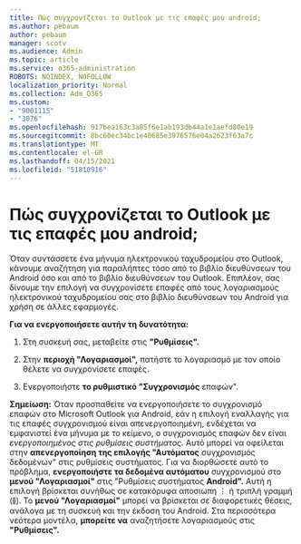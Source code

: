 ```yaml
---
title: Πώς συγχρονίζεται το Outlook με τις επαφές μου android;
ms.author: pebaum
author: pebaum
manager: scotv
ms.audience: Admin
ms.topic: article
ms.service: o365-administration
ROBOTS: NOINDEX, NOFOLLOW
localization_priority: Normal
ms.collection: Adm_O365
ms.custom:
- "9001115"
- "3076"
ms.openlocfilehash: 917bea163c3a85f6e1ab193db44a1e1aefd80e19
ms.sourcegitcommit: 8bc60ec34bc1e40685e3976576e04a2623f63a7c
ms.translationtype: MT
ms.contentlocale: el-GR
ms.lasthandoff: 04/15/2021
ms.locfileid: "51810916"
---
```

# <a name="how-does-outlook-sync-with-my-android-contacts"></a>Πώς συγχρονίζεται το Outlook με τις επαφές μου android;

Όταν συντάσσετε ένα μήνυμα ηλεκτρονικού ταχυδρομείου στο Outlook, κάνουμε αναζήτηση για παραλήπτες τόσο από το βιβλίο διευθύνσεων του Android όσο και από το βιβλίο διευθύνσεων του Outlook. Επιπλέον, σας δίνουμε την επιλογή να συγχρονίσετε επαφές από τους λογαριασμούς ηλεκτρονικού ταχυδρομείου σας στο βιβλίο διευθύνσεων του Android για χρήση σε άλλες εφαρμογές. 
 
**Για να ενεργοποιήσετε αυτήν τη δυνατότητα:**
 
1. Στη συσκευή σας, μεταβείτε στις **"Ρυθμίσεις".**

2. Στην **περιοχή "Λογαριασμοί",** πατήστε το λογαριασμό με τον οποίο θέλετε να συγχρονίσετε επαφές.

3. Ενεργοποιήστε **το ρυθμιστικό "Συγχρονισμός** επαφών".
 
**Σημείωση:** Όταν προσπαθείτε να ενεργοποιήσετε το συγχρονισμό επαφών στο Microsoft  Outlook για Android, εάν η επιλογή εναλλαγής για τις επαφές συγχρονισμού είναι απενεργοποιημένη, ενδέχεται να εμφανιστεί ένα μήνυμα με το κείμενο, ο συγχρονισμός επαφών δεν είναι *ενεργοποιημένος στις ρυθμίσεις συστήματος.* Αυτό μπορεί να οφείλεται στην **απενεργοποίηση της επιλογής "Αυτόματος** συγχρονισμός δεδομένων" στις ρυθμίσεις συστήματος. Για να διορθώσετε αυτό το πρόβλημα, **ενεργοποιήστε τα δεδομένα αυτόματου** συγχρονισμού στο **μενού "Λογαριασμοί"** στις "Ρυθμίσεις συστήματος **Android".** Αυτή η επιλογή βρίσκεται συνήθως σε κατακόρυφα αποσιωπη ⋮ ή τριπλή γραμμή (⫼). Το  **μενού "Λογαριασμοί"** μπορεί να βρίσκεται σε διαφορετικές θέσεις, ανάλογα με τη συσκευή και την έκδοση του Android. Στα περισσότερα νεότερα μοντέλα, **μπορείτε να** αναζητήσετε λογαριασμούς στις **"Ρυθμίσεις".**